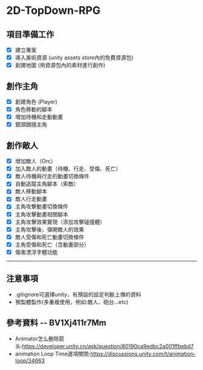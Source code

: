 # 2D-TopDown-RPG

## 項目準備工作
- [x] 建立專案 
- [x] 導入美術資源 (unity assets store內的免費資源包)
- [x] 創建地圖 (用資源包內的素材進行創作)

## 創作主角
- [x] 創建角色 (Player)
- [x] 角色移動的腳本 
- [x] 增加待機和走動動畫 
- [x] 鏡頭跟隨主角  

## 創作敵人
- [x] 增加敵人（Orc） 
- [x] 加入敵人的動畫（待機、行走、受傷、死亡） 
- [x] 敵人待機與行走的動畫切換條件 
- [x] 自動追蹤主角腳本（索敵） 
- [x] 敵人移動腳本
- [x] 敵人行走動畫 
- [x] 主角攻擊動畫切換條件 
- [x] 主角攻擊動畫相關腳本
- [x] 主角攻擊效果實現（添加攻擊碰撞體）
- [x] 主角攻擊後，彈開敵人的效果
- [x] 敵人受傷和死亡動畫切換條件
- [x] 主角受傷和死亡（含動畫部分）
- [x] 傷害漂浮字體功能

---
## 注意事項
* .gitignore可選擇unity，有預設的設定判斷上傳的資料
* 預製體製作(多重複使用，例如:敵人、砲台...etc)

## 參考資料 -- BV1Xj411r7Mm
* Animator怎么删除箭头:https://developer.unity.cn/ask/question/60190ca9edbc2a001ffbebd7
* animation Loop Time選項關閉:https://discussions.unity.com/t/animation-loop/34663